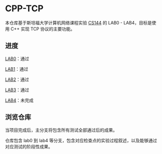 # CPP-TCP

本仓库基于斯坦福大学计算机网络课程实验 [CS144](https://cs144.github.io/) 的 LAB0 - LAB4，目标是使用 C++ 实现 TCP 协议的主要功能。

## 进度

[LAB0](https://github.com/yqZhang4480/CPP-TCP/tree/lab0)：通过

[LAB1](https://github.com/yqZhang4480/CPP-TCP/tree/lab1)：通过

[LAB2](https://github.com/yqZhang4480/CPP-TCP/tree/lab2)：通过

[LAB3](https://github.com/yqZhang4480/CPP-TCP/tree/lab3)：通过

[LAB4](https://github.com/yqZhang4480/CPP-TCP/tree/lab4)：未完成

## 浏览仓库

当项目完成后，主分支将包含所有测试全部通过后的成果。

仓库包含 lab0 到 lab4 等分支，包含对应检查点的实验过程叙述，以及能够通过对应测试的阶段性成果。